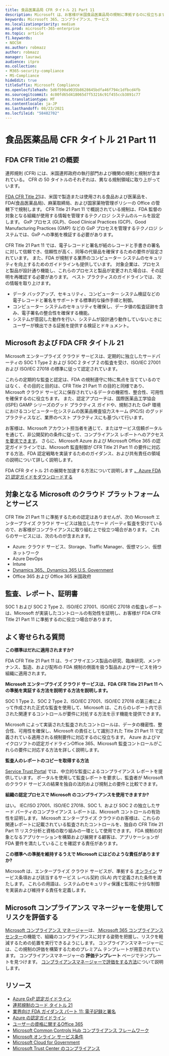 ```yaml
---
title: 食品医薬品局 CFR タイトル 21 Part 11
description: Microsoft は、お客様が米国食品医薬品局の規制に準拠するのに役立ちます。
keywords: Microsoft 365、コンプライアンス、サービス
ms.localizationpriority: medium
ms.prod: microsoft-365-enterprise
ms.topic: article
f1.keywords:
- NOCSH
ms.author: robmazz
author: robmazz
manager: laurawi
audience: itpro
ms.collection:
- M365-security-compliance
- MS-Compliance
hideEdit: true
titleSuffix: Microsoft Compliance
ms.openlocfilehash: 5d6f590a9035b8628645bdfa46f794c1dfbcd4fb
ms.sourcegitcommit: 4c00fd65d418065d7f53216c91f455ccb3891c77
ms.translationtype: MT
ms.contentlocale: ja-JP
ms.lasthandoff: 08/23/2021
ms.locfileid: "58482702"
---
```

# <a name="food-and-drug-administration-cfr-title-21-part-11"></a>食品医薬品局 CFR タイトル 21 Part 11

## <a name="fda-cfr-title-21-overview"></a>FDA CFR Title 21 の概要

連邦規則 (CFR) には、米国連邦政府の執行部門および機関の規則と規制が含まれている。 CFR の 50 タイトルのそれぞれは、異なる規制領域に取り上がっています。

[FDA CFR Title 21](https://aka.ms/FDA-CFR)は、米国で製造または使用される食品および医薬品を、FDA(食品医薬品局)、麻薬取締局、および国家薬物管理ポリシーの Office の管轄下で規制します。 CFR Title 21 Part 11 で概説されている規制は、FDA 監督の対象となる組織が使用する情報を管理するテクノロジ システムのルールを設定します。 GxP プロセス (GLP)、Good Clinical Practices (GCP)、Good Manufacturing Practices (GMP) などの GxP プロセスを管理するテクノロジ システムでは、GxP への準拠を検証する必要があります。

CFR Title 21 Part 11 では、電子レコードと署名が紙のレコードと手書きの署名に対して信頼でき、信頼性が高く、同等の代替品を確保するための要件が設定されています。 また、FDA が規制する業界のコンピューター システムのセキュリティを向上するためのガイドラインも提供しています。 対象企業は、プロセスと製品が設計通り機能し、これらのプロセスと製品が変更された場合は、その証明を再確認する必要があります。 ベスト プラクティスのガイドラインでは、次の情報を取り上けます。

- データ バックアップ、セキュリティ、コンピューター システム検証などの電子レコードと署名をサポートする標準的な操作手順と制御。
- コンピューター システムのセキュリティを確保し、データ値の監査証跡を含み、電子署名の整合性を確保する機能。
- システムが意図した動作を行い、システムが設計通り動作していないときにユーザーが検出できる証拠を提供する検証とドキュメント。

## <a name="microsoft-and-fda-cfr-title-21"></a>Microsoft および FDA CFR タイトル 21

Microsoft エンタープライズ クラウド サービスは、定期的に独立したサードパーティの SOC 1 Type 2 および SOC 2 タイプ 2 の監査を受け、ISO/IEC 27001 および ISO/IEC 27018 の標準に従って認定されています。

これらの定期的な監査と認定は、FDA の規制遵守に特に焦点を当てているのではなく、その目的と目的は、CFR Title 21 Part 11 の目的と同様であり、Microsoft クラウド サービスに保存されているデータの機密性、整合性、可用性を確保するのに役立ちます。 また、認定アプローチは、国際医薬品工学協会 (ISPE) GAMP シリーズのグッド プラクティス ガイドや、規制された GxP 環境におけるコンピューター化システムの医薬品検査協力スキーム (PIC/S) のグッド プラクティスなど、業界のベスト プラクティスにも基づいて行います。

お客様は、Microsoft アカウント担当者を通じて、またはサービス信頼ポータルを通じて、非公開契約の条件に従って、コンプライアンス レポートへのアクセス [を要求できます](https://aka.ms/stphelp)。 さらに、Microsoft Azure および Microsoft Office 365 の認定ガイドラインでは、Microsoft 監査制御が CFR Title 21 Part 11 の要件に対応する方法、FDA 認定戦略を実装するためのガイダンス、および共有責任の領域の説明について詳しく説明します。

FDA CFR タイトル 21 の展開を加速する方法について説明します [。Azure FDA 21 認定ガイドをダウンロードする](https://go.microsoft.com/fwlink/p/?linkid=2086604)

## <a name="microsoft-in-scope-cloud-platforms--services"></a>対象となる Microsoft のクラウド プラットフォームとサービス

CFR Title 21 Part 11 に準拠するための認定はありませんが、次の Microsoft エンタープライズ クラウド サービスは独立したサード パーティ監査を受けているので、お客様がコンプライアンスに取り組む上で役立つ場合があります。 これらのサービスには、次のものが含まれます。

- Azure: クラウド サービス、Storage、Traffic Manager、仮想マシン、仮想ネットワーク
- Azure DevOps
- Intune
- [Dynamics 365、Dynamics 365 U.S. Government](https://aka.ms/d365-compliance-list)
- Office 365 および Office 365 米国政府

## <a name="audits-reports-and-certificates"></a>監査、レポート、証明書

SOC 1 および SOC 2 Type 2、ISO/IEC 27001、ISO/IEC 27018 の監査レポートは、Microsoft が実装したコントロールの有効性を証明し、お客様が FDA CFR Title 21 Part 11 に準拠するのに役立つ場合があります。

## <a name="frequently-asked-questions"></a>よく寄せられる質問

**この標準はだれに適用されますか?**

FDA CFR Title 21 Part 11 は、ライフサイエンス製品の研究、臨床研究、メンテナンス、製造、および配布の FDA 規制の側面を扱う製品およびサービスを持つ組織に適用されます。

**Microsoft エンタープライズ クラウド サービスは、FDA CFR Title 21 Part 11 への準拠を実証する方法を説明する方法を説明します。**

SOC 1 Type 2、SOC 2 Type 2、ISO/IEC 27001、ISO/IEC 27018 の第三者によって作成された正式な監査を使用して、Microsoft は、これらのレポート内で示された関連するコントロールが要件に対処する方法を示す機能を提供できます。

Microsoft によって実装された監査されたコントロールは、データの機密性、整合性、可用性を確保し、Microsoft の責任として識別された Title 21 Part 11 で定義されている適用される規制要件に対応するのに役立ちます。 Azure およびマイクロソフトの認定ガイドラインOffice 365、Microsoft 監査コントロールがこれらの要件に対応する方法を詳しく説明します。

**監査人のレポートのコピーを取得する方法**

[Service Trust Portal](https://aka.ms/stphelp) では、中立的な監査によるコンプライアンス レポートを提供しています。 ポータルを使用して監査レポートを要求し、監査者が Microsoft のクラウド サービスの結果を独自の法的および規制上の要件と比較できます。

**組織の認定プロセスで Microsoft のコンプライアンスを使用できますか?**

はい。 IEC/ISO 27001、ISO/IEC 27018、SOC 1、および SOC 2 の独立したサード パーティのコンプライアンス レポートは、Microsoft コントロールの有効性を証明します。 Microsoft エンタープライズ クラウドのお客様は、これらの関連レポートに記載されている監査されたコントロールを、独自の CFR Title 21 Part 11 リスク分析と資格の取り組みの一環として使用できます。 FDA 規制の対象となるアプリケーションを構築および展開する顧客は、アプリケーションが FDA 要件を満たしていることを確認する責任があります。

**この標準への準拠を維持するうえで Microsoft にはどのような責任がありますか?**

Microsoft は、エンタープライズ クラウド サービスが、準拠する [オンライン](https://www.microsoftvolumelicensing.com/DocumentSearch.aspx?Mode=3&DocumentTypeId=31) サービス条項および該当するサービス レベル契約 (SLA) 内で定義された条件を満たします。 これらの用語は、システムのセキュリティ保護と監視に十分な制御を実装および維持する責任を定義します。

## <a name="use-microsoft-compliance-manager-to-assess-your-risk"></a>Microsoft コンプライアンス マネージャーを使用してリスクを評価する

[Microsoft コンプライアンス マネージャー](/microsoft-365/compliance/compliance-manager)は、[ Microsoft 365 コンプライアンス センター](/microsoft-365/compliance/microsoft-365-compliance-center)の機能で、組織のコンプライアンスに対する姿勢を把握し、リスクを軽減するための処置を実行できるようにします。 コンプライアンスマネージャーには、この規制の評価を構築するためのプレミアム テンプレートが用意されています。 コンプライアンスマネージャーの **評価テンプレート** ページでテンプレートを見つけます。 [コンプライアンスマネージャーで評価をする方法](/microsoft-365/compliance/compliance-manager-assessments)について説明します。

## <a name="resources"></a>リソース

- [Azure GxP 認定ガイドライン](https://aka.ms/gxpcompliance)
- [連邦規制のコード タイトル 21](https://aka.ms/FDA-CFR)
- [業界向け FDA ガイダンス パート 11: 電子記録と署名](https://www.fda.gov/RegulatoryInformation/Guidances/ucm125067.htm)
- [Azure の認定ガイドライン](https://aka.ms/azurefda21cfrpart11qualguide)
- [ユーザーの資格に関するOffice 365](https://aka.ms/o365-qualification-guideline)
- [Microsoft Common Controls Hub コンプライアンス フレームワーク](https://www.microsoft.com/trust-center/compliance/compliance-overview)
- [Microsoft オンライン サービス条件](https://aka.ms/Online-Services-Terms)
- [Microsoft Cloud for Government](https://aka.ms/govt-cloud)
- [Microsoft Trust Center のコンプライアンス](https://www.microsoft.com/trust-center/compliance/compliance-overview)
